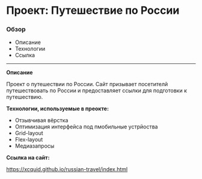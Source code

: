 # Проект: Путешествие по России

### Обзор
* Описание
* Технологии
* Ссылка
___

**Описание**

Проект о путешествии по России. 
Сайт призывает посетителй путешествовать по России и предоставляет ссылки для подготовки к путешествию.

**Технологии, используемые в преокте:**

* Отзывчивая вёрстка
* Оптимизация интерфейса под пмобильные устрйоства
* Grid-layout
* Flex-layout
* Медиазапросы

**Ссылка на сайт:**

https://xcquid.github.io/russian-travel/index.html
